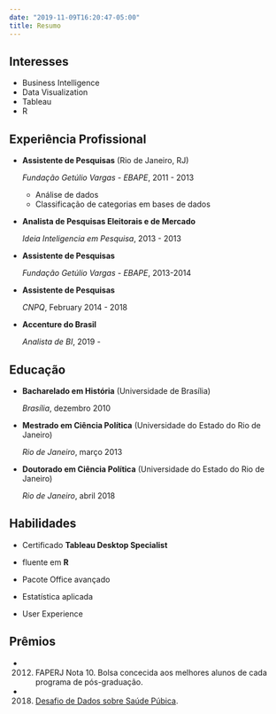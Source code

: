 ```yaml
---
date: "2019-11-09T16:20:47-05:00"
title: Resumo
---
```


Interesses
---------

*   Business Intelligence
*   Data Visualization
*   Tableau
*   R


Experiência Profissional
---------------


*   **Assistente de Pesquisas** (Rio de Janeiro, RJ)

    *Fundação Getúlio Vargas - EBAPE*, 2011 - 2013

    -   Análise de dados
    -   Classificação de categorias em bases de dados

*   **Analista de Pesquisas Eleitorais e de Mercado**

    *Ideia Inteligencia em Pesquisa*, 2013 - 2013


*   **Assistente de Pesquisas**

    *Fundação Getúlio Vargas - EBAPE*, 2013-2014
    

*   **Assistente de Pesquisas**

    *CNPQ*, February 2014 - 2018

*   **Accenture do Brasil**

    *Analista de BI*, 2019 - 

Educação
---------

*   **Bacharelado em História** (Universidade de Brasília)

    *Brasília*, dezembro 2010

*   **Mestrado em Ciência Política** (Universidade do Estado do Rio de Janeiro)

    *Rio de Janeiro*, março 2013

*   **Doutorado em Ciência Política** (Universidade do Estado do Rio de Janeiro)

    *Rio de Janeiro*, abril 2018


Habilidades
------

*   Certificado **Tableau Desktop Specialist**

*   fluente em **R**
*   Pacote Office avançado
*   Estatística aplicada
*   User Experience

Prêmios
------
*   2012. FAPERJ Nota 10. Bolsa concecida aos melhores alunos de cada programa de pós-graduação. 
*   2018. [Desafio de Dados sobre Saúde Púbica](https://www.metropoles.com/distrito-federal/ciencia-e-tecnologia-df/analise-sobre-virus-hpv-vence-primeiro-datathon-de-saude-publica). 